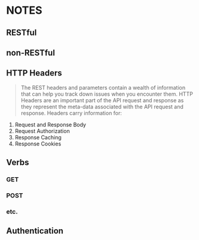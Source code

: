 # NOTES

 ## RESTful
 
 ## non-RESTful

 ## HTTP Headers
 > The REST headers and parameters contain a wealth of information that can help you track down issues when you encounter them. HTTP Headers are an important part of the API request and response as they represent the meta-data associated with the API request and response. Headers carry information for:

1. Request and Response Body
2. Request Authorization
3. Response Caching 
4. Response Cookies

 ## Verbs

 ### GET


 ### POST


 ### etc.

 ## Authentication